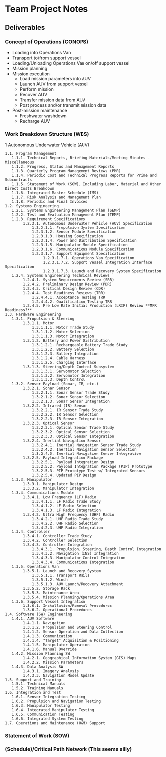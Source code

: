 # Team Project Notes

## Deliverables

### Concept of Operations (CONOPS)

- Loading into Operations Van
- Transport to/from support vessel
- Loading/Unloading Operations Van on/off support vessel
- Mission planning
- Mission execution
  - Load mission parameters into AUV
  - Launch AUV from support vessel
  - Perform mission
  - Recover AUV
  - Transfer mission data from AUV
  - Post process and/or transmit mission data
- Post-mission maintenance
  - Freshwater washdown
  - Recharge AUV

### Work Breakdown Structure (WBS)

1 Autonomous Underwater Vehicle (AUV)

    1.1. Program Management
       1.1.1. Technical Reports, Briefing Materials/Meeting Minutes - Miscellaneous
       1.1.2. Progress, Status and Management Reports
       1.1.3. Quarterly Program Management Reviews (PMR)
       1.1.4. Periodic Cost and Technical Progress Reports for Prime and Subcontracts
       1.1.5. Statement of Work (SOW), Including Labor, Material and Other Direct Costs Breakdown
       1.1.6. Integrated Master Schedule (IMS)
       1.1.7. Risk Analysis and Management Plan
       1.1.8. Periodic and Final Invoices
    1.2. Systems Engineering
       1.2.1. Systems Engineering Management Plan (SEMP)
       1.2.2. Test and Evaluation Management Plan (TEMP)
       1.2.3. Requirement Specifications
            1.2.3.1. Autonomous Underwater Vehicle (AUV) Specification
                1.2.3.1.1. Propulsion System Specification
                1.2.3.1.2. Sensor Module Specification
                1.2.3.1.3. Housing Specification
                1.2.3.1.4. Power and Distribution Specification
                1.2.3.1.5. Manipulator Module Specification
                1.2.3.1.6. Communications Module Specification
                1.2.3.1.7. Support Equipment Specification
                     1.2.3.1.7.1. Operations Van Specification
                     1.2.3.1.7.2. Support Vessel Integration Interface Specification
                     1.2.3.1.7.3. Launch and Recovery System Specification
       1.2.4. Systems Engineering Technical Reviews
            1.2.4.1. System Requirements Review (SRR)
            1.2.4.2. Preliminary Design Review (PDR)
            1.2.4.3. Critical Design Review (CDR)
            1.2.4.4. Test Readiness Reviews (TRR)
                1.2.4.4.1. Acceptance Testing TRR
                1.2.4.4.2. Qualification Testing TRR
            1.2.4.5. Pre Low Rate Initial Production (LRIP) Review **MFR Readiness?**
    1.3. Hardware Engineering
       1.3.1. Propulsion & Steering
            1.3.1.1. Motor
                1.3.1.1.1. Motor Trade Study
                1.3.1.1.2. Motor Selection
                1.3.1.1.3. Motor Integration
            1.3.1.2. Battery and Power Distribution
                1.3.1.2.1. Rechargeable Battery Trade Study
                1.3.1.2.2. Battery Selection
                1.3.1.2.3. Battery Integration
                1.3.1.2.4. Cable Harness
                1.3.1.2.5. Charging Interface
            1.3.1.3. Steering/Depth Control Subsystem
                1.3.1.3.1. Servomotor Selection
                1.3.1.3.2. Servomotor Integration
                1.3.1.3.3. Depth Control
       1.3.2. Sensor Payload (Sonar, IR, etc.)
            1.3.2.1. Sonar Sensor
                1.3.2.1.1. Sonar Sensor Trade Study
                1.3.2.1.2. Sonar Sensor Selection
                1.3.2.1.3. Sonar Sensor Integration
            1.3.2.2. Infrared (IR) Sensor
                1.3.2.2.1. IR Sensor Trade Study
                1.3.2.2.2. IR Sensor Selection
                1.3.2.2.3. IR Sensor Integration
            1.3.2.3. Optical Sensor
                1.3.2.3.1. Optical Sensor Trade Study
                1.3.2.3.2. Optical Sensor Selection
                1.3.2.3.3. Optical Sensor Integration
            1.3.2.4. Inertial Navigation Sensor
                1.3.2.4.1. Inertial Navigation Sensor Trade Study
                1.3.2.4.2. Inertial Navigation Sensor Selection
                1.3.2.4.3. Inertial Navigation Sensor Integration
            1.3.2.5. Payload Integration Package
                1.3.2.5.1. Payload Integration Design
                1.3.2.5.2. Payload Integration Package (PIP) Prototype
                1.3.2.5.3. PIP Prototype Test w/ Integrated Sensors
                1.3.2.5.4. Updated PIP Design
       1.3.3. Manipulator
            1.3.3.1. Manipulator Design
            1.3.3.2. Manipulator Integration
       1.3.4. Communications Module
            1.3.4.1. Low Frequency (LF) Radio
                1.3.4.1.1. LF Radio Trade Study
                1.3.4.1.2. LF Radio Selection
                1.3.4.1.3. LF Radio Integration
            1.3.4.2. Ultra High Frequency (UHF) Radio
                1.3.4.2.1. UHF Radio Trade Study
                1.3.4.2.2. UHF Radio Selection
                1.3.4.2.3. UHF Radio Integration    
       1.3.4. Controller
            1.3.4.1. Controller Trade Study
            1.3.4.2. Controller Selection
            1.3.4.3. Controller Integration 
                1.3.4.3.1. Propulsion, Steering, Depth Control Integration
                1.3.4.3.2. Navigation (INS) Integration
                1.3.4.3.3. Manipulator Control Integration
                1.3.4.3.4. Communications Integration
       1.3.5. Operations Van
            1.3.5.1. Launch and Recovery System
                1.3.5.1.1. Transport Rails
                1.3.5.1.2. Winch
                1.3.5.1.3. AUV Launch/Recovery Attachment
            1.3.5.2. Storage Rack
            1.3.5.3. Maintenance Area
            1.3.5.4. Mission Planning/Operations Area
       1.3.6. Support Vessel Integration
            1.3.6.1. Installation/Removal Procedures
            1.3.6.2. Operational Procedures
    1.4. Software (SW) Engineering
       1.4.1. AUV Software
            1.4.1.1. Navigation
            1.3.1.2. Propulsion and Steering Control
            1.4.1.2. Sensor Operation and Data Collection
            1.4.1.3. Communication
            1.4.1.4. "Target" Acquisition & Positioning
            1.4.1.5. Manipulator Operation
            1.4.1.6. Manual Override
       1.4.2. Mission Planning SW
            1.4.2.1. Geographical Information System (GIS) Maps
            1.4.2.2. Mission Parameters
       1.4.3. Data Analysis SW
            1.4.3.1. Imagery Analysis
            1.4.3.3. Navigation Model Update
    1.5. Support and Training
       1.5.1. Technical Manuals
       1.5.2. Training Manuals
    1.6. Integration and Test
       1.6.1. Sensor Integration Testing
       1.6.2. Propulsion and Navigation Testing
       1.6.3. Manipulator Testing
       1.6.4. Integrated Manipulator Testing
       1.6.5. Communication Testing
       1.6.6. Integrated System Testing
    1.7. Operations and Maintenance (O&M) Support

### Statement of Work (SOW)

### (Schedule)/Critical Path Network (This seems silly)
